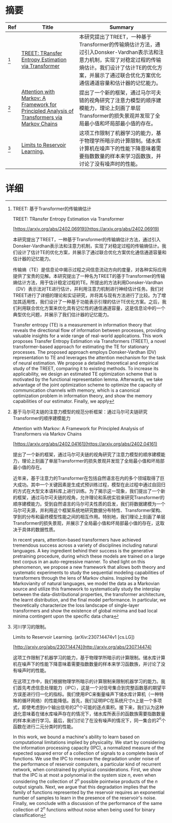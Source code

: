 # 摘要

| Ref | Title | Summary |
| --- | --- | --- |
| [^1] | [TREET: TRansfer Entropy Estimation via Transformer](https://arxiv.org/abs/2402.06919) | 本研究提出了TREET，一种基于Transformer的传输熵估计方法，通过引入Donsker-Vardhan表示法和注意力机制，实现了对稳定过程的传输熵估计。我们设计了估计TE的优化方案，并展示了通过联合优化方案优化通信通道容量和估计器的记忆能力。 |
| [^2] | [Attention with Markov: A Framework for Principled Analysis of Transformers via Markov Chains](https://arxiv.org/abs/2402.04161) | 提出了一个新的框架，通过马尔可夫链的视角研究了注意力模型的顺序建模能力，理论上刻画了单层Transformer的损失景观并发现了全局最小值和坏局部最小值的存在。 |
| [^3] | [Limits to Reservoir Learning.](http://arxiv.org/abs/2307.14474) | 这项工作限制了机器学习的能力，基于物理学所暗示的计算限制。储水库计算机在噪声下的性能下降意味着需要指数数量的样本来学习函数族，并讨论了没有噪声时的性能。 |

# 详细

[^1]: TREET: 基于Transformer的传输熵估计

    TREET: TRansfer Entropy Estimation via Transformer

    [https://arxiv.org/abs/2402.06919](https://arxiv.org/abs/2402.06919)

    本研究提出了TREET，一种基于Transformer的传输熵估计方法，通过引入Donsker-Vardhan表示法和注意力机制，实现了对稳定过程的传输熵估计。我们设计了估计TE的优化方案，并展示了通过联合优化方案优化通信通道容量和估计器的记忆能力。

    

    传输熵（TE）是信息论中揭示过程之间信息流动方向的度量，对各种实际应用提供了宝贵的见解。本研究提出了一种名为TREET的基于Transformer的传输熵估计方法，用于估计稳定过程的TE。所提出的方法利用Donsker-Vardhan（DV）表示法对TE进行估计，并利用注意力机制进行神经估计任务。我们对TREET进行了详细的理论和实证研究，并将其与现有方法进行了比较。为了增加其适用性，我们设计了一种基于功能表示引理的估计TE优化方案。之后，我们利用联合优化方案来优化具有记忆性的通信通道容量，这是信息论中的一个典型优化问题，并展示了我们估计器的记忆能力。

    Transfer entropy (TE) is a measurement in information theory that reveals the directional flow of information between processes, providing valuable insights for a wide range of real-world applications. This work proposes Transfer Entropy Estimation via Transformers (TREET), a novel transformer-based approach for estimating the TE for stationary processes. The proposed approach employs Donsker-Vardhan (DV) representation to TE and leverages the attention mechanism for the task of neural estimation. We propose a detailed theoretical and empirical study of the TREET, comparing it to existing methods. To increase its applicability, we design an estimated TE optimization scheme that is motivated by the functional representation lemma. Afterwards, we take advantage of the joint optimization scheme to optimize the capacity of communication channels with memory, which is a canonical optimization problem in information theory, and show the memory capabilities of our estimator. Finally, we apply
    
[^2]: 基于马尔可夫链的注意力模型的规范分析框架：通过马尔可夫链研究Transformer的顺序建模能力

    Attention with Markov: A Framework for Principled Analysis of Transformers via Markov Chains

    [https://arxiv.org/abs/2402.04161](https://arxiv.org/abs/2402.04161)

    提出了一个新的框架，通过马尔可夫链的视角研究了注意力模型的顺序建模能力，理论上刻画了单层Transformer的损失景观并发现了全局最小值和坏局部最小值的存在。

    

    近年来，基于注意力的Transformer在包括自然语言在内的多个领域取得了巨大成功。其中一个关键因素是生成式预训练过程，模型在此过程中通过自回归的方式在大型文本语料库上进行训练。为了揭示这一现象，我们提出了一个新的框架，通过马尔可夫链的视角，允许理论和系统实验来研究Transformer的顺序建模能力。受到自然语言的马尔可夫性质的启发，我们将数据建模为一个马尔可夫源，并利用这个框架系统地研究数据分布特性、Transformer架构、学到的分布和最终模型性能之间的相互作用。特别地，我们理论上刻画了单层Transformer的损失景观，并展示了全局最小值和坏局部最小值的存在，这取决于具体的数据性质。

    In recent years, attention-based transformers have achieved tremendous success across a variety of disciplines including natural languages. A key ingredient behind their success is the generative pretraining procedure, during which these models are trained on a large text corpus in an auto-regressive manner. To shed light on this phenomenon, we propose a new framework that allows both theory and systematic experiments to study the sequential modeling capabilities of transformers through the lens of Markov chains. Inspired by the Markovianity of natural languages, we model the data as a Markovian source and utilize this framework to systematically study the interplay between the data-distributional properties, the transformer architecture, the learnt distribution, and the final model performance. In particular, we theoretically characterize the loss landscape of single-layer transformers and show the existence of global minima and bad local minima contingent upon the specific data chara
    
[^3]: 河川学习的限制。

    Limits to Reservoir Learning. (arXiv:2307.14474v1 [cs.LG])

    [http://arxiv.org/abs/2307.14474](http://arxiv.org/abs/2307.14474)

    这项工作限制了机器学习的能力，基于物理学所暗示的计算限制。储水库计算机在噪声下的性能下降意味着需要指数数量的样本来学习函数族，并讨论了没有噪声时的性能。

    

    在这项工作中，我们根据物理学所暗示的计算限制来限制机器学习的能力。我们首先考虑信息处理能力（IPC），这是一个对信号集合到完整函数基的期望平方误差进行归一化的指标。我们使用IPC来衡量噪声下储水库计算机（一种特殊的循环网络）的性能降低。首先，我们证明IPC在系统尺寸n上是一个多项式，即使考虑到n个输出信号的$2^n$个可能的逐点乘积。接下来，我们认为这种退化意味着在储水库噪声存在的情况下，储水库所表示的函数族需要指数数量的样本来进行学习。最后，我们讨论了在没有噪声的情况下，同一集合的$2^n$个函数在进行二元分类时的性能。

    In this work, we bound a machine's ability to learn based on computational limitations implied by physicality. We start by considering the information processing capacity (IPC), a normalized measure of the expected squared error of a collection of signals to a complete basis of functions. We use the IPC to measure the degradation under noise of the performance of reservoir computers, a particular kind of recurrent network, when constrained by physical considerations. First, we show that the IPC is at most a polynomial in the system size $n$, even when considering the collection of $2^n$ possible pointwise products of the $n$ output signals. Next, we argue that this degradation implies that the family of functions represented by the reservoir requires an exponential number of samples to learn in the presence of the reservoir's noise. Finally, we conclude with a discussion of the performance of the same collection of $2^n$ functions without noise when being used for binary classification
    

